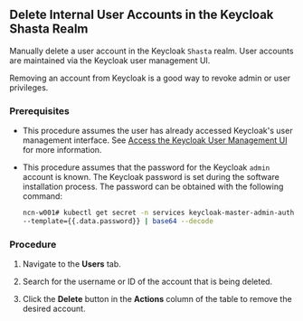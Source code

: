 ## Delete Internal User Accounts in the Keycloak Shasta Realm

Manually delete a user account in the Keycloak `Shasta` realm. User accounts are maintained via the Keycloak user management UI.

Removing an account from Keycloak is a good way to revoke admin or user privileges.

### Prerequisites

-   This procedure assumes the user has already accessed Keycloak's user management interface. See [Access the Keycloak User Management UI](Access_the_Keycloak_User_Managment_UI.md) for more information.
-   This procedure assumes that the password for the Keycloak `admin` account is known. The Keycloak password is set during the software installation process. The password can be obtained with the following command:

    ```bash
    ncn-w001# kubectl get secret -n services keycloak-master-admin-auth \
    --template={{.data.password}} | base64 --decode
    ```

### Procedure

1.  Navigate to the **Users** tab.

2.  Search for the username or ID of the account that is being deleted.

3.  Click the **Delete** button in the **Actions** column of the table to remove the desired account.




